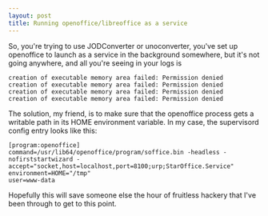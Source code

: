 ```yaml
---
layout: post
title: Running openoffice/libreoffice as a service
---
```

So, you're trying to use JODConverter or unoconverter, you've set up openoffice
to launch as a service in the background somewhere, but it's not going
anywhere, and all you're seeing in your logs is

    creation of executable memory area failed: Permission denied
    creation of executable memory area failed: Permission denied
    creation of executable memory area failed: Permission denied
    creation of executable memory area failed: Permission denied

The solution, my friend, is to make sure that the openoffice process gets a
writable path in its HOME environment variable.  In my case, the supervisord
config entry looks like this:

    [program:openoffice]
    command=/usr/lib64/openoffice/program/soffice.bin -headless -nofirststartwizard -accept="socket,host=localhost,port=8100;urp;StarOffice.Service"
    environment=HOME="/tmp"
    user=www-data

Hopefully this will save someone else the hour of fruitless hackery that I've
been through to get to this point.
